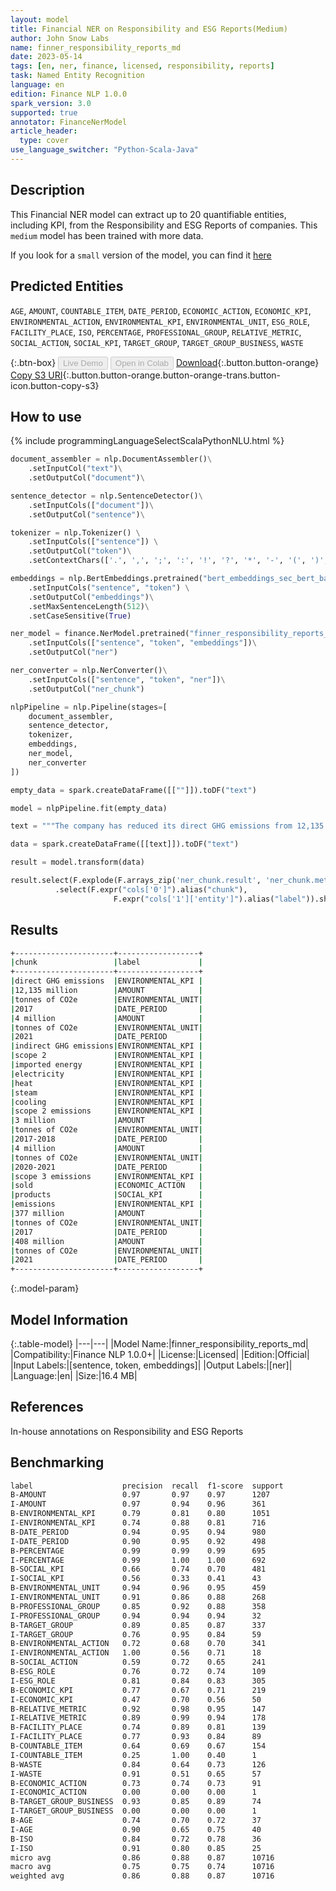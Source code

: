```yaml
---
layout: model
title: Financial NER on Responsibility and ESG Reports(Medium)
author: John Snow Labs
name: finner_responsibility_reports_md
date: 2023-05-14
tags: [en, ner, finance, licensed, responsibility, reports]
task: Named Entity Recognition
language: en
edition: Finance NLP 1.0.0
spark_version: 3.0
supported: true
annotator: FinanceNerModel
article_header:
  type: cover
use_language_switcher: "Python-Scala-Java"
---
```


## Description

This Financial NER model can extract up to 20 quantifiable entities, including KPI, from the Responsibility and ESG Reports of companies. This `medium` model has been trained with more data.

If you look for a `small` version of the model, you can find it [here](https://nlp.johnsnowlabs.com/2023/03/09/finner_responsibility_reports_en.html)

## Predicted Entities

`AGE`, `AMOUNT`, `COUNTABLE_ITEM`, `DATE_PERIOD`, `ECONOMIC_ACTION`, `ECONOMIC_KPI`, `ENVIRONMENTAL_ACTION`, `ENVIRONMENTAL_KPI`, `ENVIRONMENTAL_UNIT`, `ESG_ROLE`, `FACILITY_PLACE`, `ISO`, `PERCENTAGE`, `PROFESSIONAL_GROUP`, `RELATIVE_METRIC`, `SOCIAL_ACTION`, `SOCIAL_KPI`, `TARGET_GROUP`, `TARGET_GROUP_BUSINESS`, `WASTE`

{:.btn-box}
<button class="button button-orange" disabled>Live Demo</button>
<button class="button button-orange" disabled>Open in Colab</button>
[Download](https://s3.amazonaws.com/auxdata.johnsnowlabs.com/finance/models/finner_responsibility_reports_md_en_1.0.0_3.0_1684066884328.zip){:.button.button-orange}
[Copy S3 URI](s3://auxdata.johnsnowlabs.com/finance/models/finner_responsibility_reports_md_en_1.0.0_3.0_1684066884328.zip){:.button.button-orange.button-orange-trans.button-icon.button-copy-s3}

## How to use



<div class="tabs-box" markdown="1">
{% include programmingLanguageSelectScalaPythonNLU.html %}

```python
document_assembler = nlp.DocumentAssembler()\
    .setInputCol("text")\
    .setOutputCol("document")\

sentence_detector = nlp.SentenceDetector()\
    .setInputCols(["document"])\
    .setOutputCol("sentence")\

tokenizer = nlp.Tokenizer() \
    .setInputCols(["sentence"]) \
    .setOutputCol("token")\
    .setContextChars(['.', ',', ';', ':', '!', '?', '*', '-', '(', ')', '"', "'", '%', '&'])

embeddings = nlp.BertEmbeddings.pretrained("bert_embeddings_sec_bert_base", "en") \
    .setInputCols("sentence", "token") \
    .setOutputCol("embeddings")\
    .setMaxSentenceLength(512)\
    .setCaseSensitive(True)

ner_model = finance.NerModel.pretrained("finner_responsibility_reports_md", "en", "finance/models")\
    .setInputCols(["sentence", "token", "embeddings"])\
    .setOutputCol("ner")

ner_converter = nlp.NerConverter()\
    .setInputCols(["sentence", "token", "ner"])\
    .setOutputCol("ner_chunk")

nlpPipeline = nlp.Pipeline(stages=[
    document_assembler,
    sentence_detector,
    tokenizer,
    embeddings,
    ner_model,
    ner_converter
])

empty_data = spark.createDataFrame([[""]]).toDF("text")

model = nlpPipeline.fit(empty_data)

text = """The company has reduced its direct GHG emissions from 12,135 million tonnes of CO2e in 2017 to 4 million tonnes of CO2e in 2021. The indirect GHG emissions (scope 2) are mainly from imported energy, including electricity, heat, steam, and cooling, and the company has reduced its scope 2 emissions from 3 million tonnes of CO2e in 2017-2018 to 4 million tonnes of CO2e in 2020-2021. The scope 3 emissions are mainly from the use of sold products, and the emissions have increased from 377 million tonnes of CO2e in 2017 to 408 million tonnes of CO2e in 2021."""

data = spark.createDataFrame([[text]]).toDF("text")

result = model.transform(data)

result.select(F.explode(F.arrays_zip('ner_chunk.result', 'ner_chunk.metadata')).alias("cols")) \
          .select(F.expr("cols['0']").alias("chunk"),
                       F.expr("cols['1']['entity']").alias("label")).show(50, truncate = False)
```

</div>

## Results

```bash
+----------------------+------------------+
|chunk                 |label             |
+----------------------+------------------+
|direct GHG emissions  |ENVIRONMENTAL_KPI |
|12,135 million        |AMOUNT            |
|tonnes of CO2e        |ENVIRONMENTAL_UNIT|
|2017                  |DATE_PERIOD       |
|4 million             |AMOUNT            |
|tonnes of CO2e        |ENVIRONMENTAL_UNIT|
|2021                  |DATE_PERIOD       |
|indirect GHG emissions|ENVIRONMENTAL_KPI |
|scope 2               |ENVIRONMENTAL_KPI |
|imported energy       |ENVIRONMENTAL_KPI |
|electricity           |ENVIRONMENTAL_KPI |
|heat                  |ENVIRONMENTAL_KPI |
|steam                 |ENVIRONMENTAL_KPI |
|cooling               |ENVIRONMENTAL_KPI |
|scope 2 emissions     |ENVIRONMENTAL_KPI |
|3 million             |AMOUNT            |
|tonnes of CO2e        |ENVIRONMENTAL_UNIT|
|2017-2018             |DATE_PERIOD       |
|4 million             |AMOUNT            |
|tonnes of CO2e        |ENVIRONMENTAL_UNIT|
|2020-2021             |DATE_PERIOD       |
|scope 3 emissions     |ENVIRONMENTAL_KPI |
|sold                  |ECONOMIC_ACTION   |
|products              |SOCIAL_KPI        |
|emissions             |ENVIRONMENTAL_KPI |
|377 million           |AMOUNT            |
|tonnes of CO2e        |ENVIRONMENTAL_UNIT|
|2017                  |DATE_PERIOD       |
|408 million           |AMOUNT            |
|tonnes of CO2e        |ENVIRONMENTAL_UNIT|
|2021                  |DATE_PERIOD       |
+----------------------+------------------+
```

{:.model-param}
## Model Information

{:.table-model}
|---|---|
|Model Name:|finner_responsibility_reports_md|
|Compatibility:|Finance NLP 1.0.0+|
|License:|Licensed|
|Edition:|Official|
|Input Labels:|[sentence, token, embeddings]|
|Output Labels:|[ner]|
|Language:|en|
|Size:|16.4 MB|

## References

In-house annotations on Responsibility and ESG Reports

## Benchmarking

```bash
label                    precision  recall  f1-score  support 
B-AMOUNT                 0.97       0.97    0.97      1207    
I-AMOUNT                 0.97       0.94    0.96      361     
B-ENVIRONMENTAL_KPI      0.79       0.81    0.80      1051    
I-ENVIRONMENTAL_KPI      0.74       0.88    0.81      716     
B-DATE_PERIOD            0.94       0.95    0.94      980     
I-DATE_PERIOD            0.90       0.95    0.92      498     
B-PERCENTAGE             0.99       0.99    0.99      695     
I-PERCENTAGE             0.99       1.00    1.00      692     
B-SOCIAL_KPI             0.66       0.74    0.70      481     
I-SOCIAL_KPI             0.56       0.33    0.41      43      
B-ENVIRONMENTAL_UNIT     0.94       0.96    0.95      459     
I-ENVIRONMENTAL_UNIT     0.91       0.86    0.88      268     
B-PROFESSIONAL_GROUP     0.85       0.92    0.88      358     
I-PROFESSIONAL_GROUP     0.94       0.94    0.94      32      
B-TARGET_GROUP           0.89       0.85    0.87      337     
I-TARGET_GROUP           0.76       0.95    0.84      59      
B-ENVIRONMENTAL_ACTION   0.72       0.68    0.70      341     
I-ENVIRONMENTAL_ACTION   1.00       0.56    0.71      18      
B-SOCIAL_ACTION          0.59       0.72    0.65      241     
B-ESG_ROLE               0.76       0.72    0.74      109     
I-ESG_ROLE               0.81       0.84    0.83      305     
B-ECONOMIC_KPI           0.77       0.67    0.71      219     
I-ECONOMIC_KPI           0.47       0.70    0.56      50      
B-RELATIVE_METRIC        0.92       0.98    0.95      147     
I-RELATIVE_METRIC        0.89       0.99    0.94      178     
B-FACILITY_PLACE         0.74       0.89    0.81      139     
I-FACILITY_PLACE         0.77       0.93    0.84      89      
B-COUNTABLE_ITEM         0.64       0.69    0.67      154     
I-COUNTABLE_ITEM         0.25       1.00    0.40      1       
B-WASTE                  0.84       0.64    0.73      126     
I-WASTE                  0.91       0.51    0.65      57      
B-ECONOMIC_ACTION        0.73       0.74    0.73      91      
I-ECONOMIC_ACTION        0.00       0.00    0.00      1       
B-TARGET_GROUP_BUSINESS  0.93       0.85    0.89      74      
I-TARGET_GROUP_BUSINESS  0.00       0.00    0.00      1       
B-AGE                    0.74       0.70    0.72      37      
I-AGE                    0.90       0.65    0.75      40      
B-ISO                    0.84       0.72    0.78      36      
I-ISO                    0.91       0.80    0.85      25      
micro avg                0.86       0.88    0.87      10716   
macro avg                0.75       0.75    0.74      10716   
weighted avg             0.86       0.88    0.87      10716  
```
